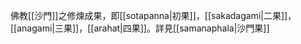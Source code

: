 佛教[[沙門]]之修煉成果，即[[sotapanna|初果]]，[[sakadagami|二果]]，[[anagami|三果]]，[[arahat|四果]]。詳見[[samanaphala|沙門果]]